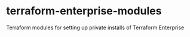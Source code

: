 # terraform-enterprise-modules
Terraform modules for setting up private installs of Terraform Enterprise
